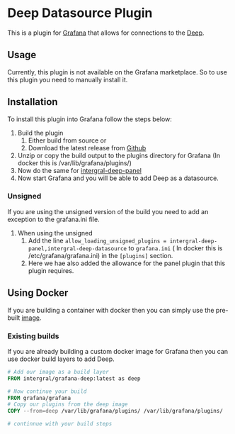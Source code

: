 # Deep Datasource Plugin

This is a plugin for [Grafana](https://grafana.com) that allows for connections to
the [Deep](https://github.com/intergral/deep).

## Usage

Currently, this plugin is not available on the Grafana marketplace. So to use this plugin you need to manually install
it.

## Installation

To install this plugin into Grafana follow the steps below:

1. Build the plugin
   1. Either build from source or
   2. Download the latest release from [Github](https://github.com/intergral/grafana-deep-datasource/releases)
2. Unzip or copy the build output to the plugins directory for Grafana (In docker this is /var/lib/grafana/plugins/)
3. Now do the same for [intergral-deep-panel](https://github.com/intergral/grafana-deep-panel) 
4. Now start Grafana and you will be able to add Deep as a datasource.

### Unsigned

If you are using the unsigned version of the build you need to add an exception to the grafana.ini file.

1. When using the unsigned
   1. Add the line `allow_loading_unsigned_plugins = intergral-deep-panel,intergral-deep-datasource` to `grafana.ini` (
      In docker this is /etc/grafana/grafana.ini) in the `[plugins]` section.
   2. Here we hae also added the allowance for the panel plugin that this plugin requires.

## Using Docker
If you are building a container with docker then you can simply use the pre-built [image](https://docker.hub).

### Existing builds
If you are already building a custom docker image for Grafana then you can use docker build layers to add Deep.

```dockerfile
# Add our image as a build layer
FROM intergral/grafana-deep:latest as deep

# Now continue your build
FROM grafana/grafana
# Copy our plugins from the deep image
COPY --from=deep /var/lib/grafana/plugins/ /var/lib/grafana/plugins/

# continnue with your build steps
```
